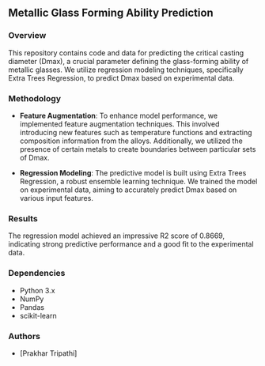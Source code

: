 ## Metallic Glass Forming Ability Prediction

### Overview
This repository contains code and data for predicting the critical casting diameter (Dmax), a crucial parameter defining the glass-forming ability of metallic glasses. We utilize regression modeling techniques, specifically Extra Trees Regression, to predict Dmax based on experimental data.

### Methodology
- **Feature Augmentation**: To enhance model performance, we implemented feature augmentation techniques. This involved introducing new features such as temperature functions and extracting composition information from the alloys. Additionally, we utilized the presence of certain metals to create boundaries between particular sets of Dmax.
  
- **Regression Modeling**: The predictive model is built using Extra Trees Regression, a robust ensemble learning technique. We trained the model on experimental data, aiming to accurately predict Dmax based on various input features.

### Results
The regression model achieved an impressive R2 score of 0.8669, indicating strong predictive performance and a good fit to the experimental data. 

### Dependencies
- Python 3.x
- NumPy
- Pandas
- scikit-learn

### Authors
- [Prakhar Tripathi]
